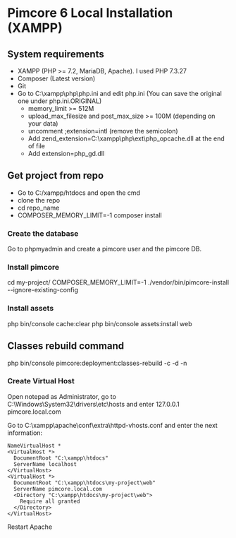 # Pimcore 6 Local Installation (XAMPP)

## System requirements 
- XAMPP (PHP >= 7.2, MariaDB, Apache). I used PHP 7.3.27
- Composer (Latest version)
- Git
- Go to C:\xampp\php\php.ini and edit php.ini (You can save the original one under php.ini.ORIGINAL)
	- memory_limit >= 512M
	- upload_max_filesize and post_max_size >= 100M (depending on your data)
	- uncomment ;extension=intl  (remove the semicolon)
	- Add zend_extension=C:\xampp\php\ext\php_opcache.dll at the end of file
  - Add extension=php_gd.dll

## Get project from repo
- Go to C:/xampp/htdocs and open the cmd 
- clone the repo
- cd repo_name  
- COMPOSER_MEMORY_LIMIT=-1 composer install

### Create the database
Go to phpmyadmin and create a pimcore user and the pimcore DB.

### Install pimcore
cd my-project/
COMPOSER_MEMORY_LIMIT=-1 ./vendor/bin/pimcore-install --ignore-existing-config

### Install assets
php bin/console cache:clear
php bin/console assets:install web 

## Classes rebuild command 
php bin/console pimcore:deployment:classes-rebuild -c -d -n

### Create Virtual Host
Open notepad as Administrator, go to C:\Windows\System32\drivers\etc\hosts and enter
127.0.0.1 pimcore.local.com


Go to C:\xampp\apache\conf\extra\httpd-vhosts.conf and enter the next information: 

```
NameVirtualHost *
<VirtualHost *>
  DocumentRoot "C:\xampp\htdocs"
  ServerName localhost
</VirtualHost>
<VirtualHost *>
  DocumentRoot "C:\xampp\htdocs\my-project\web"
  ServerName pimcore.local.com
  <Directory "C:\xampp\htdocs\my-project\web">
    Require all granted
  </Directory>
</VirtualHost>
```
Restart Apache
